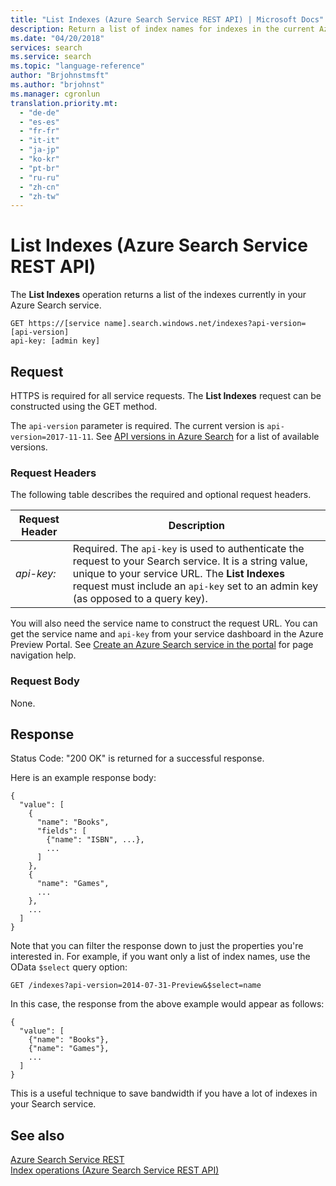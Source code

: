 ```yaml
---
title: "List Indexes (Azure Search Service REST API) | Microsoft Docs"
description: Return a list of index names for indexes in the current Azure Search service.
ms.date: "04/20/2018"
services: search
ms.service: search
ms.topic: "language-reference"
author: "Brjohnstmsft"
ms.author: "brjohnst"
ms.manager: cgronlun
translation.priority.mt:
  - "de-de"
  - "es-es"
  - "fr-fr"
  - "it-it"
  - "ja-jp"
  - "ko-kr"
  - "pt-br"
  - "ru-ru"
  - "zh-cn"
  - "zh-tw"
---
```

# List Indexes (Azure Search Service REST API)
  The **List Indexes** operation returns a list of the indexes currently in your Azure Search service.  

```  
GET https://[service name].search.windows.net/indexes?api-version=[api-version]  
api-key: [admin key]  
```  

## Request  
 HTTPS is required for all service requests. The **List Indexes** request can be constructed using the GET method.  

 The `api-version` parameter is required. The current version is `api-version=2017-11-11`. See [API versions in Azure Search](https://docs.microsoft.com/azure/search/search-api-versions) for a list of available versions.  

### Request Headers  
 The following table describes the required and optional request headers.  

|Request Header|Description|  
|--------------------|-----------------|  
|*api-key:*|Required. The `api-key` is used to authenticate the request to your Search service. It is a string value, unique to your service URL. The **List Indexes** request must include an `api-key` set to an admin key (as opposed to a query key).|  

 You will also need the service name to construct the request URL. You can get the service name and `api-key` from your service dashboard in the Azure Preview Portal. See [Create an Azure Search service in the portal](https://azure.microsoft.com/documentation/articles/search-create-service-portal/) for page navigation help.  

### Request Body  
 None.  

## Response  
 Status Code: "200 OK" is returned for a successful response.  

 Here is an example response body:  

```  
{  
  "value": [  
    {  
      "name": "Books",  
      "fields": [  
        {"name": "ISBN", ...},  
        ...  
      ]  
    },  
    {  
      "name": "Games",  
      ...  
    },  
    ...  
  ]  
}  
```  

 Note that you can filter the response down to just the properties you're interested in. For example, if you want only a list of index names, use the OData `$select` query option:  

```  
GET /indexes?api-version=2014-07-31-Preview&$select=name  
```  

 In this case, the response from the above example would appear as follows:  

```  
{  
  "value": [  
    {"name": "Books"},  
    {"name": "Games"},  
    ...  
  ]  
}  
```  

 This is a useful technique to save bandwidth if you have a lot of indexes in your Search service.  

## See also  
 [Azure Search Service REST](index.md)   
 [Index operations &#40;Azure Search Service REST API&#41;](index-operations.md)  
